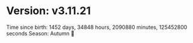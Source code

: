 # Version: v3.11.21
Time since birth: 1452 days, 34848 hours, 2090880 minutes, 125452800 seconds
Season: Autumn 🍁
